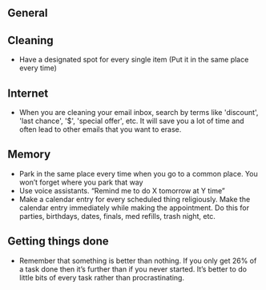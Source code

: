 ## General

## Cleaning

- Have a designated spot for every single item (Put it in the same place every time)

## Internet

- When you are cleaning your email inbox, search by terms like 'discount', 'last chance', '$', 'special offer', etc. It will save you a lot of time and often lead to other emails that you want to erase.

## Memory
- Park in the same place every time when you go to a common place. You won’t forget where you park that way
- Use voice assistants. “Remind me to do X tomorrow at Y time”
- Make a calendar entry for every scheduled thing religiously. Make the calendar entry immediately while making the appointment. Do this for parties, birthdays, dates, finals, med refills, trash night, etc.

## Getting things done
- Remember that something is better than nothing. If you only get 26% of a task done then it’s further than if you never started. It’s better to do little bits of every task rather than procrastinating.
